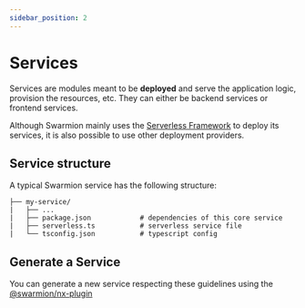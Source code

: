 ```yaml
---
sidebar_position: 2
---
```


# Services

Services are modules meant to be **deployed** and serve the application logic, provision the resources, etc. They can either be backend services or frontend services.

Although Swarmion mainly uses the [Serverless Framework](https://www.serverless.com/) to deploy its services, it is also possible to use other deployment providers.

## Service structure

A typical Swarmion service has the following structure:

```
├── my-service/
|   ├── ...
|   ├── package.json            # dependencies of this core service
|   ├── serverless.ts           # serverless service file
|   └── tsconfig.json           # typescript config
```

## Generate a Service

You can generate a new service respecting these guidelines using the [@swarmion/nx-plugin](./nx-plugin)
